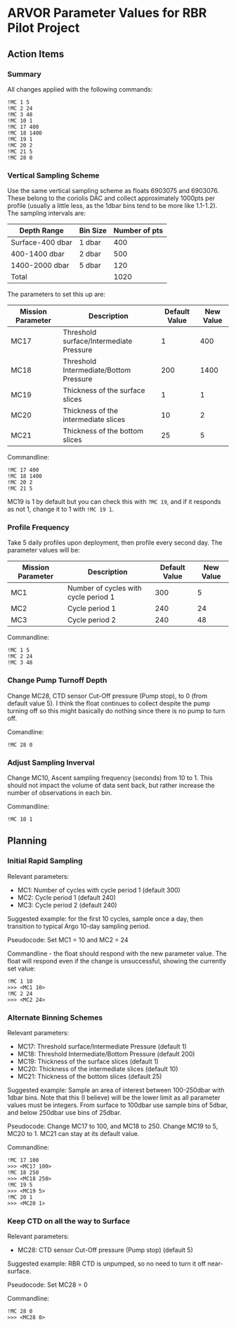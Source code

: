 # ARVOR Parameter Values for RBR Pilot Project

## Action Items

### Summary

All changes applied with the following commands:

```text
!MC 1 5
!MC 2 24
!MC 3 48
!MC 10 1
!MC 17 400
!MC 18 1400
!MC 19 1
!MC 20 2
!MC 21 5
!MC 28 0
```

### Vertical Sampling Scheme

Use the same vertical sampling scheme as floats 6903075 and 6903076. These
belong to the coriolis DAC and collect approximately 1000pts per profile
(usually a little less, as the 1dbar bins tend to be more like 1.1-1.2).
The sampling intervals are:

|Depth Range     |Bin Size|Number of pts|
|----------------|--------|-------------|
|Surface-400 dbar|1 dbar  |400          |
|400-1400 dbar   |2 dbar  |500          |
|1400-2000 dbar  |5 dbar  |120          |
|Total           |        |1020         |

The parameters to set this up are:

|Mission Parameter|Description                            |Default Value|New Value|
|-----------------|---------------------------------------|-------------|---------|
|MC17             |Threshold surface/Intermediate Pressure|1            |400      |
|MC18             |Threshold Intermediate/Bottom Pressure |200          |1400     |
|MC19             |Thickness of the surface slices        |1            |1        |
|MC20             |Thickness of the intermediate slices   |10           |2        |
|MC21             |Thickness of the bottom slices         |25           |5        |

Commandline:

```text
!MC 17 400
!MC 18 1400
!MC 20 2
!MC 21 5
```

MC19 is 1 by default but you can check this with `?MC 19`, and if it responds
as not 1, change it to 1 with `!MC 19 1`.

### Profile Frequency

Take 5 daily profiles upon deployment, then profile every second day. The
parameter values will be:

|Mission Parameter|Description                         |Default Value|New Value|
|-----------------|------------------------------------|-------------|---------|
|MC1              |Number of cycles with cycle period 1|300          |5        |
|MC2              |Cycle period 1                      |240          |24       |
|MC3              |Cycle period 2                      |240          |48       |

Commandline:

```text
!MC 1 5
!MC 2 24
!MC 3 48
```

### Change Pump Turnoff Depth

Change MC28, CTD sensor Cut-Off pressure (Pump stop), to 0 (from default value
5). I think the float continues to collect despite the pump turning off so this
might basically do nothing since there is no pump to turn off.

Comandline:

```text
!MC 28 0
```

### Adjust Sampling Inverval

Change MC10, Ascent sampling frequency (seconds) from 10 to 1. This should not
impact the volume of data sent back, but rather increase the number of
observations in each bin.

Commandline:

```text
!MC 10 1
```

## Planning

### Initial Rapid Sampling

Relevant parameters:

- MC1: Number of cycles with cycle period 1 (default 300)
- MC2: Cycle period 1 (default 240)
- MC3: Cycle period 2 (default 240)

Suggested example: for the first 10 cycles, sample once a day, then transition
to typical Argo 10-day sampling period.

Pseudocode: Set MC1 = 10 and MC2 = 24

Commandline - the float should respond with the new parameter value. The float
will respond even if the change is unsuccessful, showing the currently set value:

```text
!MC 1 10
>>> <MC1 10>
!MC 2 24
>>> <MC2 24>
```

### Alternate Binning Schemes

Relevant parameters:

- MC17: Threshold surface/Intermediate Pressure (default 1)
- MC18: Threshold Intermediate/Bottom Pressure (default 200)
- MC19: Thickness of the surface slices (default 1)
- MC20: Thickness of the intermediate slices (default 10)
- MC21: Thickness of the bottom slices (default 25)

Suggested example: Sample an area of interest between 100-250dbar with 1dbar
bins. Note that this (I believe) will be the lower limit as all parameter
values must be integers. From surface to 100dbar use sample bins of 5dbar,
and below 250dbar use bins of 25dbar.

Pseudocode: Change MC17 to 100, and MC18 to 250. Change MC19 to 5, MC20 to 1.
MC21 can stay at its default value.

Commandline:

```text
!MC 17 100
>>> <MC17 100>
!MC 18 250
>>> <MC18 250>
!MC 19 5
>>> <MC19 5>
!MC 20 1
>>> <MC20 1>
```

### Keep CTD on all the way to Surface

Relevant parameters:

- MC28: CTD sensor Cut-Off pressure (Pump stop) (default 5)

Suggested example: RBR CTD is unpumped, so no need to turn it off near-surface.

Pseudocode: Set MC28 = 0

Commandline:

```text
!MC 28 0
>>> <MC28 0>
```

